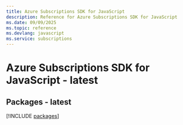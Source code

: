 ```yaml
---
title: Azure Subscriptions SDK for JavaScript
description: Reference for Azure Subscriptions SDK for JavaScript
ms.date: 09/09/2025
ms.topic: reference
ms.devlang: javascript
ms.service: subscriptions
---
```

# Azure Subscriptions SDK for JavaScript - latest
## Packages - latest
[!INCLUDE [packages](subscriptions-index.md)]